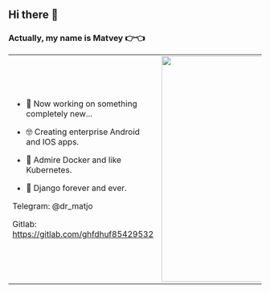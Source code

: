 ## Hi there 👋

### Actually, my name is Matvey 👉👈
<p align="center">
  <table>
  <tr>
      <td>
       
- 🔭 Now working on something completely new...
       
- 🤓 Creating enterprise Android and IOS apps.
       
- 🐸 Admire Docker and like Kubernetes.
       
- 🐒 Django forever and ever.


Telegram: @dr_matjo

Gitlab: https://gitlab.com/ghfdhuf85429532
   </td>
       <td><img width="450px" src="https://github-readme-stats.vercel.app/api/top-langs/?username=Ferum-bot&langs_count=10&hide=html&layout=compact&hide_border=true&hide_title=true&theme=merko" /></td>
  </tr>   
</table>
</p>
